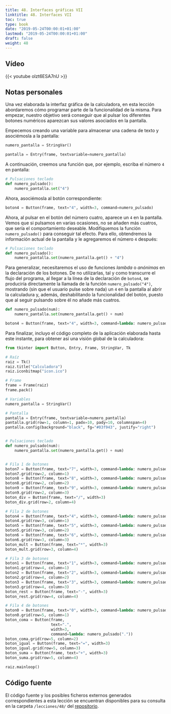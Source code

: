 ```yaml
---
title: 48. Interfaces gráficas VII
linktitle: 48. Interfaces VII
toc: true
type: book
date: "2019-05-24T00:00:01+01:00"
lastmod: "2019-05-24T00:00:01+01:00"
draft: false
weight: 48
---
```


## Vídeo

{{< youtube oIzt6ESA7nU >}}

## Notas personales

Una vez elaborada la interfaz gráfica de la calculadora, en esta lección abordaremos cómo programar parte de la funcionalidad de la misma. Para empezar, nuestro objetivo será conseguir que al pulsar los diferentes botones numéricos aparezcan sus valores asociados en la pantalla.

Empecemos creando una variable para almacenar una cadena de texto y asociémosla a la pantalla:

```python
numero_pantalla = StringVar()

pantalla = Entry(frame, textvariable=numero_pantalla)
```

A continuación, creemos una función que, por ejemplo, escriba el número `4` en pantalla:

```python
# Pulsaciones teclado
def numero_pulsado():
    numero_pantalla.set("4")
```

Ahora, asociémosla al botón correspondiente:

```python
boton4 = Button(frame, text="4", width=3, command=numero_pulsado)
```

Ahora, al pulsar en el botón del número cuatro, aparece un `4` en la pantalla. Vemos que si pulsamos en varias ocasiones, no se añaden más cuatros, que sería el comportamiento deseable. Modifiquemos la función `numero_pulsado()` para conseguir tal efecto. Para ello, obtendremos la información actual de la pantalla y le agregaremos el número `4` después:

```python
# Pulsaciones teclado
def numero_pulsado():
    numero_pantalla.set(numero_pantalla.get() + "4")
```

Para generalizar, necesitaremos el uso de funciones *lambda* o *anónimas* en la declaración de los botones. De no utilizarlas, tal y como transcurre el flujo del programa, al llegar a la línea de la declaración de `boton4`, se produciría directamente la llamada de la función `numero_pulsado("4")`, mostrando (sin que el usuario pulse sobre nada) un `4` en la pantalla al abrir la calculadura y, además, deshabilitando la funcionalidad del botón, puesto que al seguir pulsando sobre él no añade más cuatros.

```python
def numero_pulsado(num):
    numero_pantalla.set(numero_pantalla.get() + num)

boton4 = Button(frame, text="4", width=3, command=lambda: numero_pulsado("4"))
```

Para finalizar, incluyo el código completo de la aplicación elaborada hasta este instante, para obtener así una visión global de la calculadora:

```python
from tkinter import Button, Entry, Frame, StringVar, Tk

# Raíz
raiz = Tk()
raiz.title("Calculadora")
raiz.iconbitmap("icon.ico")

# Frame
frame = Frame(raiz)
frame.pack()

# Variables
numero_pantalla = StringVar()

# Pantalla
pantalla = Entry(frame, textvariable=numero_pantalla)
pantalla.grid(row=1, column=1, padx=10, pady=10, columnspan=4)
pantalla.config(background="black", fg="#03f943", justify="right")


# Pulsaciones teclado
def numero_pulsado(num):
    numero_pantalla.set(numero_pantalla.get() + num)


# Fila 1 de botones
boton7 = Button(frame, text="7", width=3, command=lambda: numero_pulsado("7"))
boton7.grid(row=2, column=1)
boton8 = Button(frame, text="8", width=3, command=lambda: numero_pulsado("8"))
boton8.grid(row=2, column=2)
boton9 = Button(frame, text="9", width=3, command=lambda: numero_pulsado("9"))
boton9.grid(row=2, column=3)
boton_div = Button(frame, text="/", width=3)
boton_div.grid(row=2, column=4)

# Fila 2 de botones
boton4 = Button(frame, text="4", width=3, command=lambda: numero_pulsado("4"))
boton4.grid(row=3, column=1)
boton5 = Button(frame, text="5", width=3, command=lambda: numero_pulsado("5"))
boton5.grid(row=3, column=2)
boton6 = Button(frame, text="6", width=3, command=lambda: numero_pulsado("6"))
boton6.grid(row=3, column=3)
boton_mult = Button(frame, text="*", width=3)
boton_mult.grid(row=3, column=4)

# Fila 3 de botones
boton1 = Button(frame, text="1", width=3, command=lambda: numero_pulsado("1"))
boton1.grid(row=4, column=1)
boton2 = Button(frame, text="2", width=3, command=lambda: numero_pulsado("2"))
boton2.grid(row=4, column=2)
boton3 = Button(frame, text="3", width=3, command=lambda: numero_pulsado("3"))
boton3.grid(row=4, column=3)
boton_rest = Button(frame, text="-", width=3)
boton_rest.grid(row=4, column=4)

# Fila 4 de botones
boton0 = Button(frame, text="0", width=3, command=lambda: numero_pulsado("0"))
boton0.grid(row=5, column=1)
boton_coma = Button(frame,
                    text=".",
                    width=3,
                    command=lambda: numero_pulsado("."))
boton_coma.grid(row=5, column=2)
boton_igual = Button(frame, text="=", width=3)
boton_igual.grid(row=5, column=3)
boton_suma = Button(frame, text="+", width=3)
boton_suma.grid(row=5, column=4)

raiz.mainloop()
```

## Código fuente

El código fuente y los posibles ficheros externos generados correspondientes a esta lección se encuentran disponibles para su consulta en la carpeta `/lecciones/48/` del [repositorio](https://github.com/ImAlexisSaez/curso-python-desde-0).
